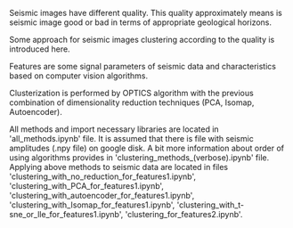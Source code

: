 Seismic images have different quality. This quality approximately means is seismic image good or bad in terms of appropriate geological horizons.

Some approach for seismic images clustering according to the quality is introduced here. 

Features are some signal parameters of seismic data and characteristics based on computer vision algorithms. 

Clusterization is performed by OPTICS algorithm with the previous combination of dimensionality reduction techniques (PCA, Isomap, Autoencoder).

All methods and import necessary libraries are located in 'all_methods.ipynb' file. It is assumed that there is file with seismic amplitudes (.npy file) on google disk. A bit more information about order of using algorithms provides in 'clustering_methods_(verbose).ipynb' file. Applying above methods to seismic data are located in files 'clustering_with_no_reduction_for_features1.ipynb', 'clustering_with_PCA_for_features1.ipynb', 'clustering_with_autoencoder_for_features1.ipynb', 'clustering_with_Isomap_for_features1.ipynb', 'clustering_with_t-sne_or_lle_for_features1.ipynb', 'clustering_for_features2.ipynb'.

